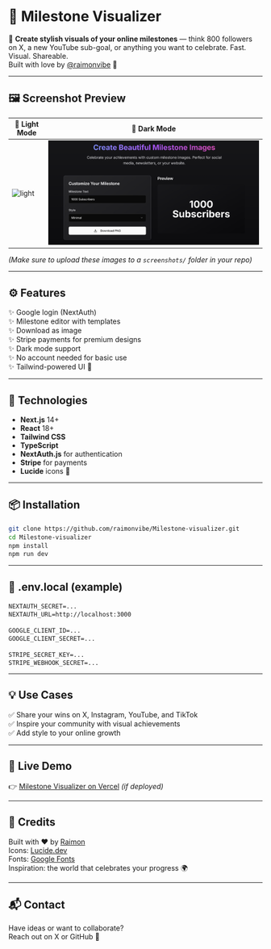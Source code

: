 # 🎯 Milestone Visualizer

📸 **Create stylish visuals of your online milestones** — think 800 followers on X, a new YouTube sub-goal, or anything you want to celebrate. Fast. Visual. Shareable.  
Built with love by [@raimonvibe](https://github.com/raimonvibe) 💜

---

## 🖼️ Screenshot Preview

| 📱 Light Mode | 🌙 Dark Mode |
|--------------|-------------|
| ![light](screenshots/light.png) | ![dark](screenshots/dark.png) |

*(Make sure to upload these images to a `screenshots/` folder in your repo)*

---

## ⚙️ Features

✨ Google login (NextAuth)  
✨ Milestone editor with templates  
✨ Download as image  
✨ Stripe payments for premium designs  
✨ Dark mode support  
✨ No account needed for basic use  
✨ Tailwind-powered UI 💅

---

## 🧠 Technologies

- **Next.js** 14+
- **React** 18+
- **Tailwind CSS**
- **TypeScript**
- **NextAuth.js** for authentication
- **Stripe** for payments
- **Lucide** icons 🎨

---

## 📦 Installation

```bash
git clone https://github.com/raimonvibe/Milestone-visualizer.git
cd Milestone-visualizer
npm install
npm run dev
```

---

## 🔐 .env.local (example)

```env
NEXTAUTH_SECRET=...
NEXTAUTH_URL=http://localhost:3000

GOOGLE_CLIENT_ID=...
GOOGLE_CLIENT_SECRET=...

STRIPE_SECRET_KEY=...
STRIPE_WEBHOOK_SECRET=...
```

---

## 💡 Use Cases

✅ Share your wins on X, Instagram, YouTube, and TikTok  
✅ Inspire your community with visual achievements  
✅ Add style to your online growth

---

## 🧊 Live Demo

👉 [Milestone Visualizer on Vercel](https://milestone-visualizer.vercel.app) *(if deployed)*

---

## 🤝 Credits

Built with ❤️ by [Raimon](https://github.com/raimonvibe)  
Icons: [Lucide.dev](https://lucide.dev)  
Fonts: [Google Fonts](https://fonts.google.com)  
Inspiration: the world that celebrates your progress 🌍

---

## 📬 Contact

Have ideas or want to collaborate?  
Reach out on X or GitHub 🙌
